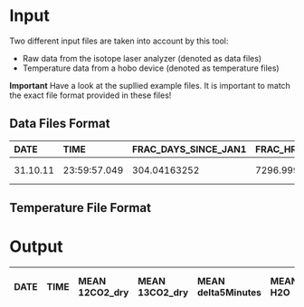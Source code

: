 # Input #

Two different input files are taken into account by this tool:

  * Raw data from the isotope laser analyzer (denoted as data files)
  * Temperature data from a hobo device (denoted as temperature files)

**Important** Have a look at the supllied example files. It is important to match the exact file format provided in these files!

## Data Files Format ##
|DATE|	TIME|	FRAC\_DAYS\_SINCE\_JAN1|	FRAC\_HRS\_SINCE\_JAN1|	EPOCH\_TIME|	ALARM\_STATUS|	CavityPressure|	CavityTemp|	DasTemp	|EtalonTemp|	WarmBoxTemp	|species|	!MPVPosition|	InletValve|	OutletValve|	solenoid\_valves|	12CO2|	12CO2\_dry|	13CO2|	13CO2\_dry|	H2O|	CH4|	Delta\_Raw|	Delta\_30s|	Delta\_2min|	Delta\_5min|	Ratio\_Raw|	Ratio\_30s|	Ratio\_2min|	Ratio\_5min|	CH4\_High\_Precision|	peak\_75|	ch4\_splinemax\_for\_correct	|peak87\_baseave\_spec|	peak88\_baseave|
|:---|:----|:-----------------------|:----------------------|:-----------|:-------------|:--------------|:----------|:--------|:---------|:------------|:------|:------------|:----------|:-----------|:----------------|:-----|:----------|:-----|:----------|:---|:---|:----------|:----------|:-----------|:-----------|:----------|:----------|:-----------|:-----------|:--------------------|:--------|:-----------------------------|:--------------------|:---------------|
|31.10.11|	23:59:57.049|	304.04163252           |	7296.999181           |	1320105597050|	0            |	1.3999838257E+002|	4.5000297546E+001|	3.0875000000E+001|	4.4937644958E+001|	4.5000358582E+001|	1.1000000000E+001|	0.0000000000E+000|	5.0000000000E+004|	2.0186303906E+004|	4.0000000000E+000|	4.6958215978E+002|	4.7303233806E+002|	5.2187105563E+000|	5.2570610074E+000|	5.1204351229E-001|	2.0884960865E+000|	-1.3837887614E+001|	-1.3614125870E+001	|-1.3910323159E+001	|-1.3853592494E+001	|1.1100237998E-002|	1.1102651310E-002|	1.1099456768E-002|	1.1100068618E-002|	0.0000000000E+000   |	5.1102146935E+001	|4.5180420294E+002	            |2.7925265283E+002	   |8.2267922673E+000	|

## Temperature File Format ##

# Output #
|DATE	|TIME|	MEAN 12CO2\_dry	|MEAN 13CO2\_dry|	MEAN delta5Minutes|	MEAN H2O|	solenoid\_valves|	CO2 ABS|	Zeit|	CO2Diff|	δ13Pflanze|	Temperature in °C|	PSR|	Standard Derivation of PSR|	Standard Derivation of δ13|
|:----|:---|:----------------|:--------------|:------------------|:--------|:----------------|:-------|:----|:-------|:-----------|:------------------|:---|:--------------------------|:---------------------------|